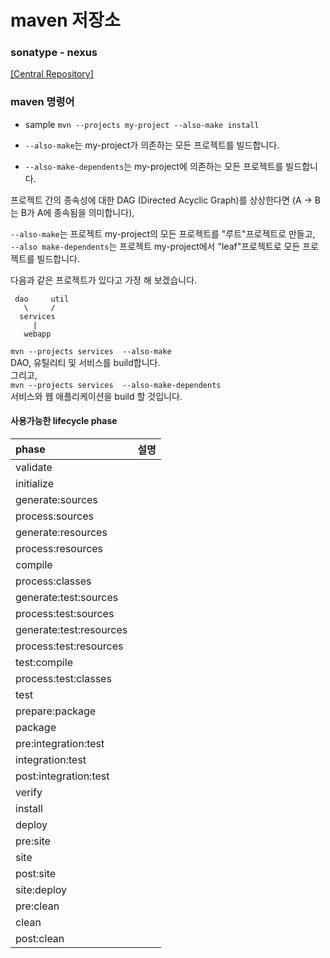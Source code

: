 # maven 저장소

### sonatype - nexus


[[Central Repository]](https://search.maven.org/)

### maven 명령어

- sample
`mvn --projects my-project --also-make install`  

- `--also-make`는 my-project가 의존하는 모든 프로젝트를 빌드합니다.  
- `--also-make-dependents`는 my-project에 의존하는 모든 프로젝트를 빌드합니다.  

프로젝트 간의 종속성에 대한 DAG (Directed Acyclic Graph)를 상상한다면 (A -> B는 B가 A에 종속됨을 의미합니다),  

`--also-make`는 프로젝트 my-project의 모든 프로젝트를 "루트"프로젝트로 만들고,  
`--also make-dependents`는 프로젝트 my-project에서 "leaf"프로젝트로 모든 프로젝트를 빌드합니다.   

다음과 같은 프로젝트가 있다고 가정 해 보겠습니다.  
~~~
 dao     util
   \     /
  services
     | 
   webapp
~~~

`mvn --projects services  --also-make`  
DAO, 유틸리티 및 서비스를 build합니다.  
그리고,  
`mvn --projects services  --also-make-dependents`  
서비스와 웹 애플리케이션을 build 할 것입니다.



#### 사용가능한 lifecycle phase
|phase|설명|
|:----|:---|
|validate|  |
|initialize|  |
|generate:sources|  |
|process:sources|  |
|generate:resources|  |
|process:resources|  |
|compile|  |
|process:classes|  |
|generate:test:sources|  |
|process:test:sources|  |
|generate:test:resources|  |
|process:test:resources|  |
|test:compile|  |
|process:test:classes|  |
|test|  |
|prepare:package|  |
|package|  |
|pre:integration:test|  |
|integration:test|  |
|post:integration:test|  |
|verify|  |
|install|  |
|deploy|  |
|pre:site|  |
|site|  |
|post:site|  |
|site:deploy|  |
|pre:clean|  |
|clean|  |
|post:clean|  |
